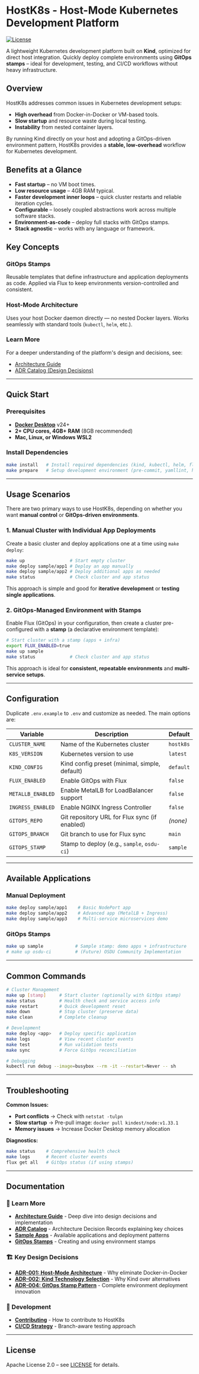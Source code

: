 # HostK8s - Host-Mode Kubernetes Development Platform

[![License](https://img.shields.io/badge/License-Apache_2.0-blue.svg)](LICENSE)

A lightweight Kubernetes development platform built on **Kind**, optimized for direct host integration. Quickly deploy complete environments using **GitOps stamps** – ideal for development, testing, and CI/CD workflows without heavy infrastructure.

## Overview

HostK8s addresses common issues in Kubernetes development setups:

* **High overhead** from Docker-in-Docker or VM-based tools.
* **Slow startup** and resource waste during local testing.
* **Instability** from nested container layers.

By running Kind directly on your host and adopting a GitOps-driven environment pattern, HostK8s provides a **stable, low-overhead** workflow for Kubernetes development.

## Benefits at a Glance

* **Fast startup** – no VM boot times.
* **Low resource usage** – 4GB RAM typical.
* **Faster development inner loops** – quick cluster restarts and reliable iteration cycles.
* **Configurable** – loosely coupled abstractions work across multiple software stacks.
* **Environment-as-code** – deploy full stacks with GitOps stamps.
* **Stack agnostic** – works with any language or framework.

## Key Concepts

### GitOps Stamps

Reusable templates that define infrastructure and application deployments as code. Applied via Flux to keep environments version-controlled and consistent.

### Host-Mode Architecture

Uses your host Docker daemon directly — no nested Docker layers. Works seamlessly with standard tools (`kubectl`, `helm`, etc.).

### Learn More

For a deeper understanding of the platform's design and decisions, see:

* [Architecture Guide](docs/architecture.md)
* [ADR Catalog (Design Decisions)](docs/adr/README.md)

---

## Quick Start

### Prerequisites

* **[Docker Desktop](https://docs.docker.com/get-docker/)** v24+
* **2+ CPU cores, 4GB+ RAM** (8GB recommended)
* **Mac, Linux, or Windows WSL2**

### Install Dependencies

```bash
make install   # Install required dependencies (kind, kubectl, helm, flux)
make prepare   # Setup development environment (pre-commit, yamllint, hooks)
```

---

## Usage Scenarios

There are two primary ways to use HostK8s, depending on whether you want **manual control** or **GitOps-driven environments**.

### 1. Manual Cluster with Individual App Deployments

Create a basic cluster and deploy applications one at a time using `make deploy`:

```bash
make up                 # Start empty cluster
make deploy sample/app1 # Deploy an app manually
make deploy sample/app2 # Deploy additional apps as needed
make status             # Check cluster and app status
```

This approach is simple and good for **iterative development** or **testing single applications**.

### 2. GitOps-Managed Environment with Stamps

Enable Flux (GitOps) in your configuration, then create a cluster pre-configured with a **stamp** (a declarative environment template):

```bash
# Start cluster with a stamp (apps + infra)
export FLUX_ENABLED=true
make up sample
make status             # Check cluster and app status
```

This approach is ideal for **consistent, repeatable environments** and **multi-service setups**.

---

## Configuration

Duplicate `.env.example` to `.env` and customize as needed. The main options are:

| Variable          | Description                                   | Default   |
| ----------------- | --------------------------------------------- | --------- |
| `CLUSTER_NAME`    | Name of the Kubernetes cluster                | `hostk8s` |
| `K8S_VERSION`     | Kubernetes version to use                     | `latest`  |
| `KIND_CONFIG`     | Kind config preset (minimal, simple, default) | `default` |
| `FLUX_ENABLED`    | Enable GitOps with Flux                       | `false`   |
| `METALLB_ENABLED` | Enable MetalLB for LoadBalancer support       | `false`   |
| `INGRESS_ENABLED` | Enable NGINX Ingress Controller               | `false`   |
| `GITOPS_REPO`     | Git repository URL for Flux sync (if enabled) | *(none)*  |
| `GITOPS_BRANCH`   | Git branch to use for Flux sync               | `main`    |
| `GITOPS_STAMP`    | Stamp to deploy (e.g., `sample`, `osdu-ci`)   | `sample`  |

---

## Available Applications

### Manual Deployment
```bash
make deploy sample/app1    # Basic NodePort app
make deploy sample/app2    # Advanced app (MetalLB + Ingress)
make deploy sample/app3    # Multi-service microservices demo
```

### GitOps Stamps
```bash
make up sample            # Sample stamp: demo apps + infrastructure
# make up osdu-ci         # (Future) OSDU Community Implementation
```

---

## Common Commands

```bash
# Cluster Management
make up [stamp]     # Start cluster (optionally with GitOps stamp)
make status         # Health check and service access info
make restart        # Quick development reset
make down           # Stop cluster (preserve data)
make clean          # Complete cleanup

# Development
make deploy <app>   # Deploy specific application
make logs           # View recent cluster events
make test           # Run validation tests
make sync           # Force GitOps reconciliation

# Debugging
kubectl run debug --image=busybox --rm -it --restart=Never -- sh
```

---

## Troubleshooting

**Common Issues:**
- **Port conflicts** → Check with `netstat -tulpn`
- **Slow startup** → Pre-pull image: `docker pull kindest/node:v1.33.1`
- **Memory issues** → Increase Docker Desktop memory allocation

**Diagnostics:**
```bash
make status    # Comprehensive health check
make logs      # Recent cluster events
flux get all   # GitOps status (if using stamps)
```

---

## Documentation

### 📖 Learn More
- **[Architecture Guide](docs/architecture.md)** - Deep dive into design decisions and implementation
- **[ADR Catalog](docs/adr/README.md)** - Architecture Decision Records explaining key choices
- **[Sample Apps](software/apps/README.md)** - Available applications and deployment patterns
- **[GitOps Stamps](software/stamp/README.md)** - Creating and using environment stamps

### 🏗️ Key Design Decisions
- **[ADR-001: Host-Mode Architecture](docs/adr/001-host-mode-architecture.md)** - Why eliminate Docker-in-Docker
- **[ADR-002: Kind Technology Selection](docs/adr/002-kind-technology-selection.md)** - Why Kind over alternatives
- **[ADR-004: GitOps Stamp Pattern](docs/adr/004-gitops-stamp-pattern.md)** - Complete environment deployment innovation

### 🔧 Development
- **[Contributing](CONTRIBUTING.md)** - How to contribute to HostK8s
- **[CI/CD Strategy](docs/adr/005-hybrid-ci-cd-strategy.md)** - Branch-aware testing approach

---

## License

Apache License 2.0 – see [LICENSE](LICENSE) for details.
